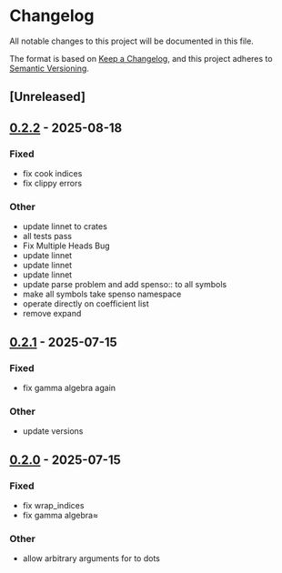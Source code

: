 # Changelog

All notable changes to this project will be documented in this file.

The format is based on [Keep a Changelog](https://keepachangelog.com/en/1.0.0/),
and this project adheres to [Semantic Versioning](https://semver.org/spec/v2.0.0.html).

## [Unreleased]

## [0.2.2](https://github.com/alphal00p/spenso/compare/idenso-v0.2.1...idenso-v0.2.2) - 2025-08-18

### Fixed

- fix cook indices
- fix clippy errors

### Other

- update linnet to crates
- all tests pass
- Fix Multiple Heads Bug
- update linnet
- update linnet
- update linnet
- update parse problem and add spenso:: to all symbols
- make all symbols take spenso namespace
- operate directly on coefficient list
- remove expand

## [0.2.1](https://github.com/alphal00p/spenso/compare/idenso-v0.2.0...idenso-v0.2.1) - 2025-07-15

### Fixed

- fix gamma algebra again

### Other

- update versions

## [0.2.0](https://github.com/alphal00p/spenso/compare/idenso-v0.1.0...idenso-v0.2.0) - 2025-07-15

### Fixed

- fix wrap_indices
- fix gamma algebra≈

### Other

- allow arbitrary arguments for to dots
